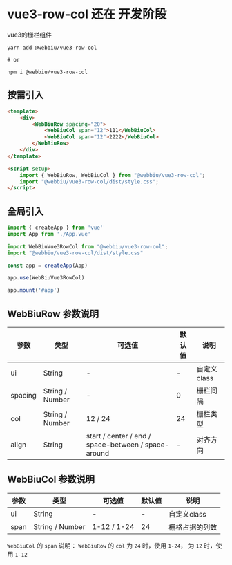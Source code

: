 # vue3-row-col  还在 开发阶段

vue3的栅栏组件


```shell
yarn add @webbiu/vue3-row-col

# or

npm i @webbiu/vue3-row-col
```


## 按需引入

```html
<template>
    <div>
        <WebBiuRow spacing="20">
            <WebBiuCol span="12">111</WebBiuCol>
            <WebBiuCol span="12">2222</WebBiuCol>
        </WebBiuRow>
    </div>
</template>

<script setup>
    import { WebBiuRow, WebBiuCol } from "@webbiu/vue3-row-col";
    import "@webbiu/vue3-row-col/dist/style.css";
</script>
```


## 全局引入

```javascript
import { createApp } from 'vue'
import App from './App.vue'

import WebBiuVue3RowCol from "@webbiu/vue3-row-col";
import "@webbiu/vue3-row-col/dist/style.css"

const app = createApp(App)

app.use(WebBiuVue3RowCol)

app.mount('#app')
```



## WebBiuRow 参数说明

| 参数      | 类型              | 可选值                                                 | 默认值 | 说明       |
|---------|-----------------|-----------------------------------------------------|-----|----------|
| ui      | String          | -                                                   | -   | 自定义class |
| spacing | String / Number | -                                                   | 0   | 栅栏间隔     |
| col     | String / Number | 12 / 24                                             | 24  | 栅栏类型     |
| align   | String          | start / center / end / space-between / space-around | -   | 对齐方向     |



## WebBiuCol 参数说明

| 参数   | 类型              | 可选值         | 默认值 | 说明       |
|------|-----------------|-------------|-----|----------|
| ui   | String          | -           | -   | 自定义class |
| span | String / Number | 1-12 / 1-24 | 24  | 栅格占据的列数  |


`WebBiuCol` 的 `span` 说明： `WebBiuRow` 的 `col` 为 `24` 时，使用 `1-24`， 为 `12` 时，使用 `1-12`

